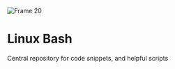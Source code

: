 ![Frame 20](https://github.com/manningstinson/codereference/assets/104523090/652ae62c-c422-475a-b280-d4e8d3f13c22)
# Linux Bash
Central repository for code snippets, and helpful scripts


